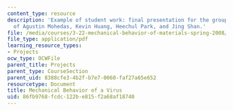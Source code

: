 ```yaml
---
content_type: resource
description: 'Example of student work: final presentation for the group project, courtesy
  of Agustin Mohedas, Kevin Huang, Heechul Park, and Jing Shan.'
file: /media/courses/3-22-mechanical-behavior-of-materials-spring-2008/86fb9768fcdc122be815f2a68af18740_virus_pres.pdf
file_type: application/pdf
learning_resource_types:
- Projects
ocw_type: OCWFile
parent_title: Projects
parent_type: CourseSection
parent_uid: 8388cfe3-4b2f-b7e7-0060-faf27a65e652
resourcetype: Document
title: Mechanical Behavior of a Virus
uid: 86fb9768-fcdc-122b-e815-f2a68af18740
---
```

